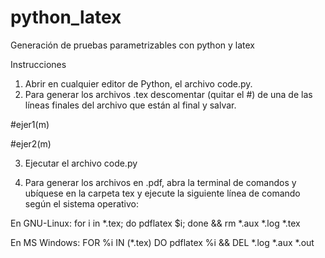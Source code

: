 # python_latex
Generación de pruebas parametrizables con python y latex


Instrucciones

1. Abrir en cualquier editor de Python, el archivo code.py.
2. Para generar los archivos .tex descomentar (quitar el #) de una de las líneas finales
del archivo que están al final y salvar.

#ejer1(m)

#ejer2(m)


3. Ejecutar el archivo code.py

4. Para generar los archivos en .pdf, abra la terminal de comandos y ubíquese en la carpeta tex
y ejecute la siguiente línea de comando según el sistema operativo:

En GNU-Linux:
for i in *.tex; do pdflatex $i; done && rm *.aux *.log *.tex

En MS Windows:
FOR \%i IN (*.tex) DO pdflatex %i &&  DEL *.log *.aux *.out
